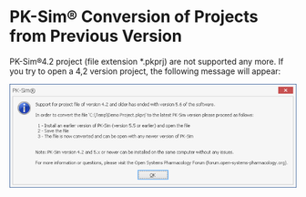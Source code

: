 # PK-Sim® Conversion of Projects from Previous Version

PK-Sim®4.2 project (file extension \*.pkprj) are not supported any more. If you try to open a 4,2 version project, the following message will appear:‌

![Conversion of 4.2 projects is not supported by the 5.6 version of PK-Sim](../assets/images/part-3/Warning_Conversion.png)
